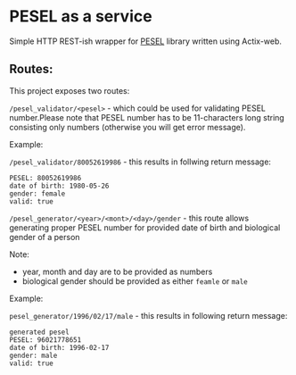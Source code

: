 PESEL as a service
====

Simple HTTP REST-ish wrapper for [PESEL](https://github.com/MaciekTalaska/pesel) library written using Actix-web. 

Routes:
----

This project exposes two routes:

`/pesel_validator/<pesel>` - which could be used for validating PESEL number.Please note that PESEL number has to be 11-characters long string consisting only numbers (otherwise you will get error message).

Example:

`/pesel_validator/80052619986` - this results in follwing return message:

```
PESEL: 80052619986
date of birth: 1980-05-26
gender: female
valid: true
```


`/pesel_generator/<year>/<mont>/<day>/gender` - this route allows generating proper PESEL number for provided date of birth and biological gender of a person

Note:
- year, month and day are to be provided as numbers
- biological gender should be provided as either `feamle` or `male`

Example:

`pesel_generator/1996/02/17/male` - this results in following return message:

```
generated pesel
PESEL: 96021778651
date of birth: 1996-02-17
gender: male
valid: true
```
